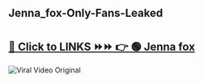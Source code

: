 
 ## Jenna_fox-Only-Fans-Leaked

# <h2><a href="https://clipsfans.com/Jenna_fox&ref=git">🔗 Click to LINKS ⏩⏩ 👉 🟢 Jenna fox </a></h2>

<a href="https://clipsfans.com/Jenna_fox&ref=git" rel="nofollow" data-target="animated-image.originalLink"><img src="https://i.ibb.co.com/xMMVF88/686577567.gif" alt="Viral Video Original" style="max-width: 100%; display: inline-block;" data-target="animated-image.originalImage"></a>
